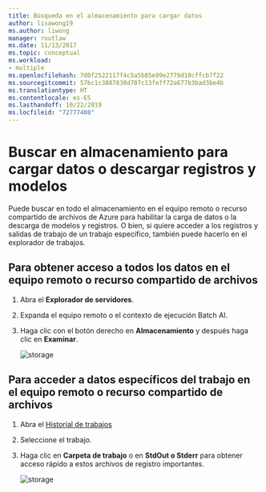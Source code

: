 ```yaml
---
title: Búsqueda en el almacenamiento para cargar datos
author: lisawong19
ms.author: liwong
manager: routlaw
ms.date: 11/13/2017
ms.topic: conceptual
ms.workload:
- multiple
ms.openlocfilehash: 7d0f2522117f4c5a5b85e99e2779d10cffcb7f22
ms.sourcegitcommit: 57bc1c3887838d707c13feff72a677b3bad3be4b
ms.translationtype: HT
ms.contentlocale: es-ES
ms.lasthandoff: 10/22/2019
ms.locfileid: "72777408"
---
```

# <a name="browse-storage-to-upload-data-or-download-models-and-logs"></a>Buscar en almacenamiento para cargar datos o descargar registros y modelos

Puede buscar en todo el almacenamiento en el equipo remoto o recurso compartido de archivos de Azure para habilitar la carga de datos o la descarga de modelos y registros. O bien, si quiere acceder a los registros y salidas de trabajo de un trabajo específico, también puede hacerlo en el explorador de trabajos.

## <a name="to-access-all-data-on-the-remote-machine-or-file-share"></a>Para obtener acceso a todos los datos en el equipo remoto o recurso compartido de archivos

1. Abra el **Explorador de servidores**.
2. Expanda el equipo remoto o el contexto de ejecución Batch AI.
3. Haga clic con el botón derecho en **Almacenamiento** y después haga clic en **Examinar**.

    ![storage](media/manage-storage/browse-storage.png)

## <a name="to-access-job-specific-data-on-the-remote-machine-or-file-share"></a>Para acceder a datos específicos del trabajo en el equipo remoto o recurso compartido de archivos

1. Abra el [Historial de trabajos](job-details.md)
2. Seleccione el trabajo.
3. Haga clic en **Carpeta de trabajo** o en **StdOut o Stderr** para obtener acceso rápido a estos archivos de registro importantes.

    ![storage](media/manage-storage/job-workingfolder.png)
